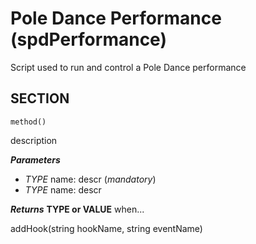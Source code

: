 # Pole Dance Performance (spdPerformance)
Script used to run and control a Pole Dance performance


## SECTION
```
method()
```
description

**_Parameters_**
* _TYPE_ name: descr (_mandatory_)
* _TYPE_ name: descr

**_Returns_**
**TYPE or VALUE** when...





addHook(string hookName, string eventName)